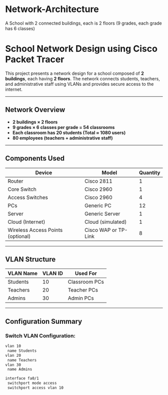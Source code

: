 # Network-Architecture
A School with 2 connected buildings, each is 2 floors (9 grades, each grade has 6 classes) 

#  School Network Design using Cisco Packet Tracer

This project presents a network design for a school composed of **2 buildings**, each having **2 floors**. The network connects students, teachers, and administrative staff using VLANs and provides secure access to the internet.

---

## Network Overview

- **2 buildings × 2 floors**
- **9 grades × 6 classes per grade = 54 classrooms**
- **Each classroom has 20 students (Total ≈ 1080 users)**
- **80 employees (teachers + administrative staff)**

---

## Components Used

| Device              | Model                   | Quantity |
|---------------------|-------------------------|----------|
| Router              | Cisco 2811              | 1        |
| Core Switch         | Cisco 2960              | 1        |
| Access Switches     | Cisco 2960              | 4        |
| PCs                 | Generic PC              | 12       |
| Server              | Generic Server          | 1        |
| Cloud (Internet)    | Cloud (simulated)       | 1        |
| Wireless Access Points (optional) | Cisco WAP or TP-Link | 8    |

---

## VLAN Structure

| VLAN Name | VLAN ID | Used For      |
|-----------|---------|---------------|
| Students  | 10      | Classroom PCs |
| Teachers  | 20      | Teacher PCs   |
| Admins    | 30      | Admin PCs     |

---

## Configuration Summary

### Switch VLAN Configuration:
```bash
vlan 10
 name Students
vlan 20
 name Teachers
vlan 30
 name Admins

interface fa0/1
 switchport mode access
 switchport access vlan 10

